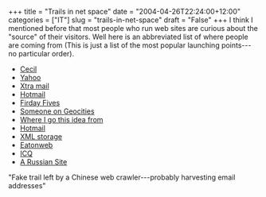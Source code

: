 +++
title = "Trails in net space"
date = "2004-04-26T22:24:00+12:00"
categories = ["IT"]
slug = "trails-in-net-space"
draft = "False"
+++
I think I mentioned before that most people who run web sites are
curious about the "source" of their visitors. Well here is an
abbreviated list of where people are coming from (This is just a list
of the most popular launching points---no particular order).

- [Cecil](https://cecil.auckland.ac.nz/interface/Announcement.aspx)
- [Yahoo](https://us.f126.mail.yahoo.com/ym/ShowLetter)
- [Xtra mail](https://xtramail.xtra.co.nz/cgi-bin/gx.cgi/AppLogic+mobmain)
- [Hotmail](https://64.4.10.250/cgi-bin/linkrd)
- [Firday Fives](https://www.fridayfive.org/)
- [Someone on Geocities](https://www.geocities.com/webrecommend/)
- [Where I go this idea from](https://web.archive.org/web/20040421133735/https://dartblogs.com/)
- [Hotmail](https://64.4.14.250/cgi-bin/linkrd)
- [XML storage](https://radio.xmlstoragesystem.com/rcsPublic/referers)
- [Eatonweb](https://portal.eatonweb.com/country/New%20Zealand)
- [ICQ](https://web.icq.com/whitepages/about_me)
- [A Russian Site](https://www.kummolovo.ru/find_us_2.htm)

"Fake trail left by a Chinese web crawler---probably harvesting
email addresses"

